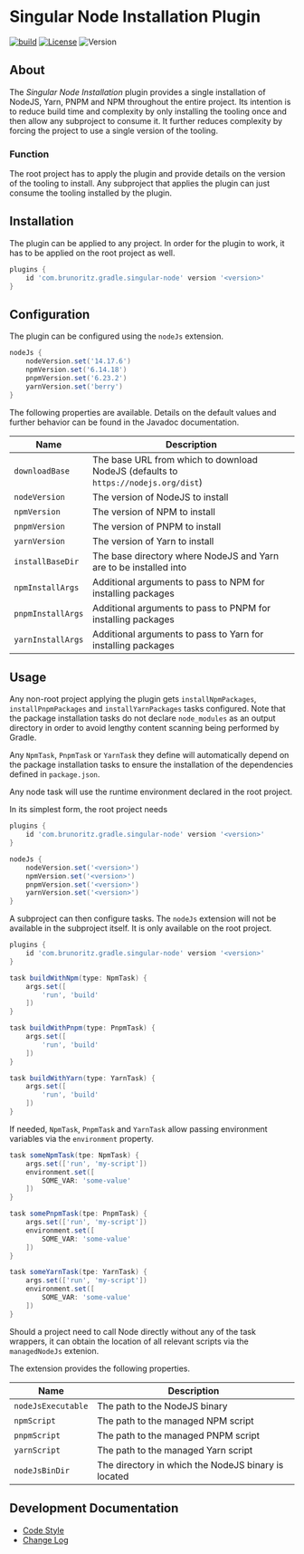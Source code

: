 # Singular Node Installation Plugin

[![build](https://github.com/birdflyer-lszo/gradle-singlular-node/actions/workflows/build.yaml/badge.svg?branch=master&event=push)](https://github.com/birdflyer-lszo/gradle-singlular-node/actions/workflows/build.yaml)
[![License](https://img.shields.io/github/license/node-gradle/gradle-node-plugin.svg)](http://www.apache.org/licenses/LICENSE-2.0.html)
![Version](https://img.shields.io/badge/Version-1.3.0-orange.svg)

## About

The _Singular Node Installation_ plugin provides a single installation of NodeJS, Yarn, PNPM and NPM throughout the
entire project. Its intention is to reduce build time and complexity by only installing the tooling once and then allow
any subproject to consume it. It further reduces complexity by forcing the project to use a single version of the
tooling.

### Function

The root project has to apply the plugin and provide details on the version of the tooling to install. Any subproject
that applies the plugin can just consume the tooling installed by the plugin.

## Installation

The plugin can be applied to any project. In order for the plugin to work, it has to be applied on the root project as
well.

```groovy
plugins {
	id 'com.brunoritz.gradle.singular-node' version '<version>'
}
```

## Configuration

The plugin can be configured using the `nodeJs` extension.

```groovy
nodeJs {
	nodeVersion.set('14.17.6')
	npmVersion.set('6.14.18')
	pnpmVersion.set('6.23.2')
	yarnVersion.set('berry')
}
```

The following properties are available. Details on the default values and further behavior can be found in the Javadoc
documentation.

| Name              | Description                                                                        |
|-------------------|------------------------------------------------------------------------------------|
| `downloadBase`    | The base URL from which to download NodeJS (defaults to `https://nodejs.org/dist`) |
| `nodeVersion`     | The version of NodeJS to install                                                   |
| `npmVersion`      | The version of NPM to install                                                      |
| `pnpmVersion`     | The version of PNPM to install                                                     |
| `yarnVersion`     | The version of Yarn to install                                                     |
| `installBaseDir`  | The base directory where NodeJS and Yarn are to be installed into                  |
| `npmInstallArgs`  | Additional arguments to pass to NPM for installing packages                        |
| `pnpmInstallArgs` | Additional arguments to pass to PNPM for installing packages                       |
| `yarnInstallArgs` | Additional arguments to pass to Yarn for installing packages                       |

## Usage

Any non-root project applying the plugin gets `installNpmPackages`, `installPnpmPackages` and `installYarnPackages`
tasks configured. Note that the package installation tasks do not declare `node_modules` as an output directory in order
to avoid lengthy content scanning being performed by Gradle.

Any `NpmTask`, `PnpmTask` or `YarnTask` they define will automatically depend on the package installation tasks to
ensure the installation of the dependencies defined in `package.json`.

Any node task will use the runtime environment declared in the root project.

In its simplest form, the root project needs

```groovy
plugins {
	id 'com.brunoritz.gradle.singular-node' version '<version>'
}

nodeJs {
	nodeVersion.set('<version>')
	npmVersion.set('<version>')
	pnpmVersion.set('<version>')
	yarnVersion.set('<version>')
}
```

A subproject can then configure tasks. The `nodeJs` extension will not be available in the subproject itself. It is only
available on the root project.

```groovy
plugins {
	id 'com.brunoritz.gradle.singular-node' version '<version>'
}

task buildWithNpm(type: NpmTask) {
	args.set([
		'run', 'build'
	])
}

task buildWithPnpm(type: PnpmTask) {
	args.set([
		'run', 'build'
	])
}

task buildWithYarn(type: YarnTask) {
	args.set([
		'run', 'build'
	])
}
```

If needed, `NpmTask`, `PnpmTask` and `YarnTask` allow passing environment variables via the `environment` property.

```groovy
task someNpmTask(tpe: NpmTask) {
	args.set(['run', 'my-script'])
	environment.set([
		SOME_VAR: 'some-value'
	])
}

task somePnpmTask(tpe: PnpmTask) {
	args.set(['run', 'my-script'])
	environment.set([
		SOME_VAR: 'some-value'
	])
}

task someYarnTask(tpe: YarnTask) {
	args.set(['run', 'my-script'])
	environment.set([
		SOME_VAR: 'some-value'
	])
}
```

Should a project need to call Node directly without any of the task wrappers, it can obtain the location of all relevant
scripts via the `managedNodeJs` extenion.

The extension provides the following properties.

| Name               | Description                                         |
|--------------------|-----------------------------------------------------|
| `nodeJsExecutable` | The path to the NodeJS binary                       |
| `npmScript`        | The path to the managed NPM script                  |
| `pnpmScript`       | The path to the managed PNPM script                 |
| `yarnScript`       | The path to the managed Yarn script                 |
| `nodeJsBinDir`     | The directory in which the NodeJS binary is located |

## Development Documentation

* [Code Style](doc/code-style.md)
* [Change Log](doc/changelog.md)
